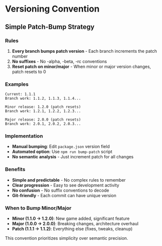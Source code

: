 # Versioning Convention

## Simple Patch-Bump Strategy

### Rules
1. **Every branch bumps patch version** - Each branch increments the patch number
2. **No suffixes** - No -alpha, -beta, -rc conventions  
3. **Reset patch on minor/major** - When minor or major version changes, patch resets to 0

### Examples
```
Current: 1.1.1
Branch work: 1.1.2, 1.1.3, 1.1.4...

Minor release: 1.2.0 (patch resets)
Branch work: 1.2.1, 1.2.2, 1.2.3...

Major release: 2.0.0 (patch resets)
Branch work: 2.0.1, 2.0.2, 2.0.3...
```

### Implementation
- **Manual bumping**: Edit `package.json` version field
- **Automated option**: Use `npm run bump-patch` script
- **No semantic analysis** - Just increment patch for all changes

### Benefits
- **Simple and predictable** - No complex rules to remember
- **Clear progression** - Easy to see development activity
- **No confusion** - No suffix conventions to decode
- **Git-friendly** - Each commit can have unique version

### When to Bump Minor/Major
- **Minor (1.1.0 -> 1.2.0)**: New game added, significant feature
- **Major (1.0.0 -> 2.0.0)**: Breaking changes, architecture overhaul
- **Patch (1.1.1 -> 1.1.2)**: Everything else (fixes, tweaks, cleanup)

This convention prioritizes simplicity over semantic precision.